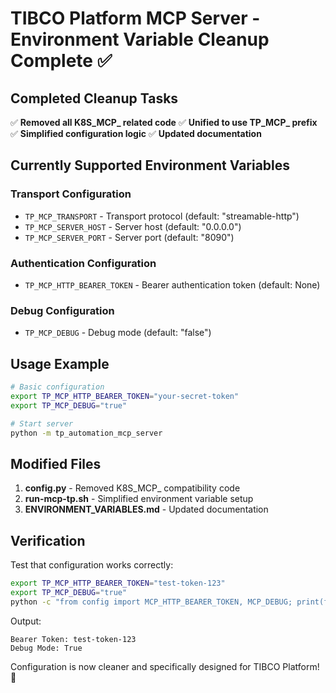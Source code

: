 # TIBCO Platform MCP Server - Environment Variable Cleanup Complete ✅

## Completed Cleanup Tasks

✅ **Removed all K8S_MCP_ related code**
✅ **Unified to use TP_MCP_ prefix**
✅ **Simplified configuration logic**
✅ **Updated documentation**

## Currently Supported Environment Variables

### Transport Configuration

- `TP_MCP_TRANSPORT` - Transport protocol (default: "streamable-http")
- `TP_MCP_SERVER_HOST` - Server host (default: "0.0.0.0")
- `TP_MCP_SERVER_PORT` - Server port (default: "8090")

### Authentication Configuration

- `TP_MCP_HTTP_BEARER_TOKEN` - Bearer authentication token (default: None)

### Debug Configuration

- `TP_MCP_DEBUG` - Debug mode (default: "false")

## Usage Example

```bash
# Basic configuration
export TP_MCP_HTTP_BEARER_TOKEN="your-secret-token"
export TP_MCP_DEBUG="true"

# Start server
python -m tp_automation_mcp_server
```

## Modified Files

1. **config.py** - Removed K8S_MCP_ compatibility code
2. **run-mcp-tp.sh** - Simplified environment variable setup
3. **ENVIRONMENT_VARIABLES.md** - Updated documentation

## Verification

Test that configuration works correctly:

```bash
export TP_MCP_HTTP_BEARER_TOKEN="test-token-123"
export TP_MCP_DEBUG="true"
python -c "from config import MCP_HTTP_BEARER_TOKEN, MCP_DEBUG; print(f'Bearer Token: {MCP_HTTP_BEARER_TOKEN}'); print(f'Debug Mode: {MCP_DEBUG}')"
```

Output:

```text
Bearer Token: test-token-123
Debug Mode: True
```

Configuration is now cleaner and specifically designed for TIBCO Platform! 🎉

